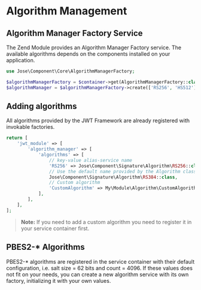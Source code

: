 # Algorithm Management

## Algorithm Manager Factory Service

The Zend Module provides an Algorithm Manager Factory service.
The available algorithms depends on the components installed on
your application.

```php
use Jose\Component\Core\AlgorithmManagerFactory;

$algorithmManagerFactory = $container->get(AlgorithmManagerFactory::class);
$algorithmManager = $algorithmManagerFactory->create(['RS256', 'HS512']);
```

## Adding algorithms

All algorithms provided by the JWT Framework are already registered
with invokable factories.

```php
return [
    'jwt_module' => [
        'algorithm_manager' => [
            'algorithms' => [
                // key-value alias-service name
                'RS256' => Jose\Component\Signature\Algorithm\RS256::class,
                // Use the default name provided by the Algorithm class
                Jose\Component\Signature\Algorithm\RS384::class,
                // Custom algorithm
                'CustomAlgorithm' => My\Module\Algorithm\CustomAlgorithm::class,
            ],
        ],
    ],
];
```

> **Note:** If you need to add a custom algorithm you need to register 
> it in your service container first.

## PBES2-* Algorithms

PBES2-* algorithms are registered in the service container with their
default configuration, i.e. salt size = 62 bits and count = 4096.
If these values does not fit on your needs, you can create a new 
algorithm service with its own factory, initializing it with your
own values.